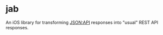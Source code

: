# jab

An iOS library for transforming [JSON:API](https://jsonapi.org) responses into "usual" REST API responses.
